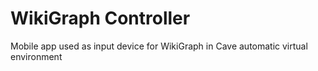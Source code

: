 # WikiGraph Controller
Mobile app used as input device for WikiGraph in Cave automatic virtual environment
